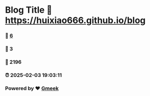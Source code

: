 # Blog Title :link: https://huixiao666.github.io/blog 
### :page_facing_up: [6](https://huixiao666.github.io/blog/tag.html) 
### :speech_balloon: 3 
### :hibiscus: 2196 
### :alarm_clock: 2025-02-03 19:03:11 
### Powered by :heart: [Gmeek](https://github.com/Meekdai/Gmeek)
